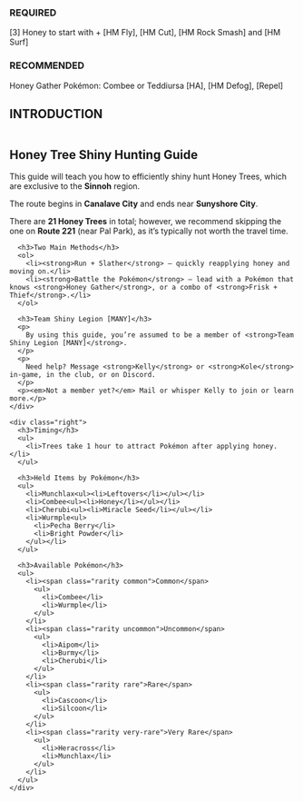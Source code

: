 <section class="info-section">
<div class="grid-2 status-grid">

  <div class="status-box error-box">
    <h3>REQUIRED</h3>
    <p>[3] Honey to start with + [HM Fly], [HM Cut], [HM Rock Smash] and [HM Surf]</p>
  </div>

  <div class="status-box warning-box">
    <h3>RECOMMENDED</h3>
    <p>Honey Gather Pokémon: Combee or Teddiursa [HA], [HM Defog], [Repel]</p>
  </div>

</div>
</section>

<section class="honey-intro">

  <h1>INTRODUCTION</h1>

  <div class="columns">
    <div class="left">
      <h2>Honey Tree Shiny Hunting Guide</h2>
      <p>
        This guide will teach you how to efficiently shiny hunt Honey Trees, which are exclusive to the <strong>Sinnoh</strong> region.
      </p>
      <p>
        The route begins in <strong>Canalave City</strong> and ends near <strong>Sunyshore City</strong>.
      </p>
      <p>
        There are <strong>21 Honey Trees</strong> in total; however, we recommend skipping the one on <strong>Route 221</strong> (near Pal Park), as it’s typically not worth the travel time.
      </p>

      <h3>Two Main Methods</h3>
      <ol>
        <li><strong>Run + Slather</strong> – quickly reapplying honey and moving on.</li>
        <li><strong>Battle the Pokémon</strong> – lead with a Pokémon that knows <strong>Honey Gather</strong>, or a combo of <strong>Frisk + Thief</strong>.</li>
      </ol>

      <h3>Team Shiny Legion [MANY]</h3>
      <p>
        By using this guide, you’re assumed to be a member of <strong>Team Shiny Legion [MANY]</strong>.
      </p>
      <p>
        Need help? Message <strong>Kelly</strong> or <strong>Kole</strong> in-game, in the club, or on Discord.
      </p>
      <p><em>Not a member yet?</em> Mail or whisper Kelly to join or learn more.</p>
    </div>

    <div class="right">
      <h3>Timing</h3>
      <ul>
        <li>Trees take 1 hour to attract Pokémon after applying honey.</li>
      </ul>

      <h3>Held Items by Pokémon</h3>
      <ul>
        <li>Munchlax<ul><li>Leftovers</li></ul></li>
        <li>Combee<ul><li>Honey</li></ul></li>
        <li>Cherubi<ul><li>Miracle Seed</li></ul></li>
        <li>Wurmple<ul>
          <li>Pecha Berry</li>
          <li>Bright Powder</li>
        </ul></li>
      </ul>

      <h3>Available Pokémon</h3>
      <ul>
        <li><span class="rarity common">Common</span>
          <ul>
            <li>Combee</li>
            <li>Wurmple</li>
          </ul>
        </li>
        <li><span class="rarity uncommon">Uncommon</span>
          <ul>
            <li>Aipom</li>
            <li>Burmy</li>
            <li>Cherubi</li>
          </ul>
        </li>
        <li><span class="rarity rare">Rare</span>
          <ul>
            <li>Cascoon</li>
            <li>Silcoon</li>
          </ul>
        </li>
        <li><span class="rarity very-rare">Very Rare</span>
          <ul>
            <li>Heracross</li>
            <li>Munchlax</li>
          </ul>
        </li>
      </ul>
    </div>
  </div>

</section>
